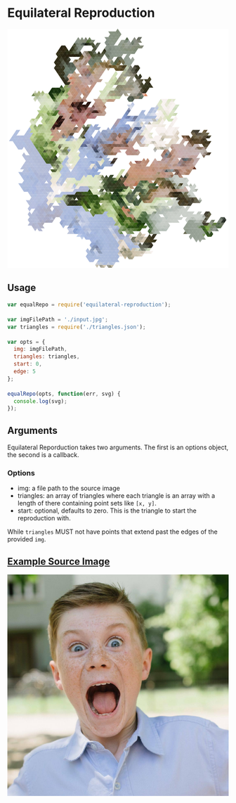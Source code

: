# Equilateral Reproduction

<img src="./show.png" />

## Usage

```js
var equalRepo = require('equilateral-reproduction');

var imgFilePath = './input.jpg';
var triangles = require('./triangles.json');

var opts = {
  img: imgFilePath,
  triangles: triangles,
  start: 0,
  edge: 5
};

equalRepo(opts, function(err, svg) {
  console.log(svg);
});
```

## Arguments

Equilateral Reporduction takes two arguments. The first is an options object, the second is a callback.

### Options

- img: a file path to the source image
- triangles: an array of triangles where each triangle is an array with a length of there containing point sets like `[x, y]`.
- start: optional, defaults to zero. This is the triangle to start the reproduction with.

While `triangles` MUST not have points that extend past the edges of the provided `img`.

## [Example Source Image](https://www.instagram.com/p/BU2FCbXFOoG/?taken-by=bobbi.jo.brooks)

![](./test/input.jpg)
